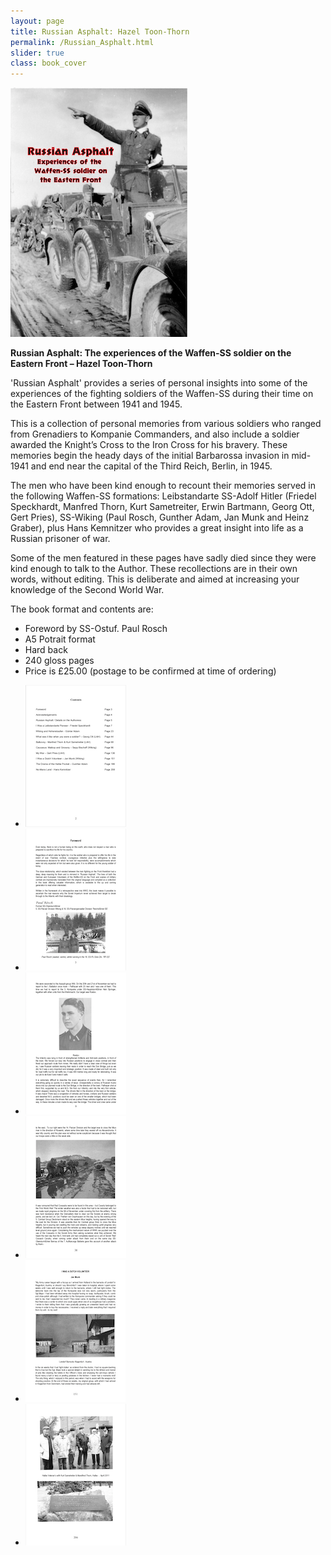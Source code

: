 ```yaml
---
layout: page
title: Russian Asphalt: Hazel Toon-Thorn
permalink: /Russian_Asphalt.html
slider: true
class: book_cover
---
```


<img src="./assets/RA cover website big.png" id="detail" class="center"/>
<p><b>Russian Asphalt: The experiences of the Waffen-SS soldier on the Eastern Front – Hazel Toon-Thorn</b></p>
<p>'Russian Asphalt' provides a series of personal insights into some of the experiences of the fighting soldiers of the Waffen-SS 
during their time on the Eastern Front between 1941 and 1945. 
<p>This is a collection of personal memories from various soldiers who ranged from Grenadiers to Kompanie Commanders, 
and also include a soldier awarded the Knight’s Cross to the Iron Cross for his bravery. 
These memories begin the heady days of the initial Barbarossa invasion in mid-1941 and end near the capital of the Third Reich, Berlin, 
in 1945. 
<p>The men who have been kind enough to recount their memories served in the following Waffen-SS formations: 
Leibstandarte SS-Adolf Hitler (Friedel Speckhardt, Manfred Thorn, Kurt Sametreiter, Erwin Bartmann, Georg Ott, Gert Pries), 
SS-Wiking (Paul Rosch, Gunther Adam, Jan Munk and Heinz Graber), 
plus Hans Kemnitzer who provides a great insight into life as a Russian prisoner of war. 
<p>Some of the men featured in these pages have sadly died since they were kind enough to talk to the Author. 
These recollections are in their own words, without editing. This is deliberate and aimed at increasing your 
knowledge of the Second World War. <p>The book format and contents are:
<ul class="over">
  <li>Foreword by SS-Ostuf. Paul Rosch</li>
  <li>A5 Potrait format</li>
  <li>Hard back</li>
  <li>240 gloss pages</li>
  <li>Price is £25.00 (postage to be confirmed at time of ordering)</li>
</ul>  

<div id="folio" class="svwp">
  <ul>
    <li><img alt="Internal page" src="./assets/RA internal 1.png" /></li>
    <li><img alt="Internal page" src="./assets/RA internal 2.png" /></li>
    <li><img alt="Internal page" src="./assets/RA internal 3.png" /></li>
    <li><img alt="Internal page" src="./assets/RA internal 4.png" /></li>
    <li><img alt="Internal page" src="./assets/RA internal 5.png" /></li>
    <li><img alt="Internal page" src="./assets/RA internal 6.png" /></li>
  </ul>
</div>

